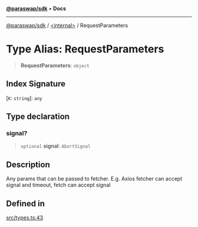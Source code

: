 [**@paraswap/sdk**](../../README.md) • **Docs**

***

[@paraswap/sdk](../../globals.md) / [\<internal\>](../README.md) / RequestParameters

# Type Alias: RequestParameters

> **RequestParameters**: `object`

## Index Signature

 \[`K`: `string`\]: `any`

## Type declaration

### signal?

> `optional` **signal**: `AbortSignal`

## Description

Any params that can be passed to fetcher. E.g. Axios fetcher can accept signal and timeout, fetch can accept signal

## Defined in

[src/types.ts:43](https://github.com/paraswap/paraswap-sdk/blob/master/src/types.ts#L43)
